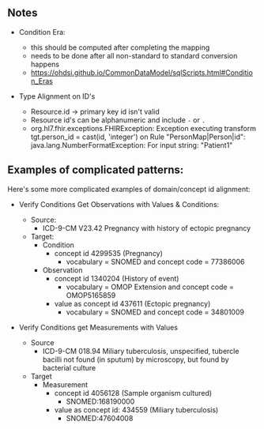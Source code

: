 ## Notes 

- Condition Era:
    - this should be computed after completing the mapping
    - needs to be done after all non-standard to standard conversion happens 
    - https://ohdsi.github.io/CommonDataModel/sqlScripts.html#Condition_Eras

- Type Alignment on ID's
    - Resource.id -> primary key id isn't valid 
    - Resource id's can be alphanumeric and include `-` or `.`
    - org.hl7.fhir.exceptions.FHIRException: Exception executing transform tgt.person_id = cast(id, 'integer') on Rule "PersonMap|Person|id": java.lang.NumberFormatException: For input string: "Patient1"

## Examples of complicated patterns:

Here's some more complicated examples of domain/concept id alignment:

- Verify Conditions Get Observations with Values & Conditions:
    - Source:
        - ICD-9-CM V23.42 Pregnancy with history of ectopic pregnancy
    - Target:
        - Condition
            - concept id 4299535 (Pregnancy)
                - vocabulary = SNOMED and concept code = 77386006 
        - Observation
            - concept id 1340204 (History of event)
                - vocabulary = OMOP Extension and concept code = OMOP5165859
            - value as concept id  437611 (Ectopic pregnancy)
                - vocabulary = SNOMED and concept code = 34801009

- Verify Conditions get Measurements with Values 
    - Source 
        - ICD-9-CM 018.94 Miliary tuberculosis, unspecified, tubercle bacilli not found (in sputum) by microscopy, but found by bacterial culture
    - Target
        - Measurement
            - concept id 4056128 (Sample organism cultured)
                - SNOMED:168190000
            - value as concept id: 434559 (Miliary tuberculosis)
                - SNOMED:47604008